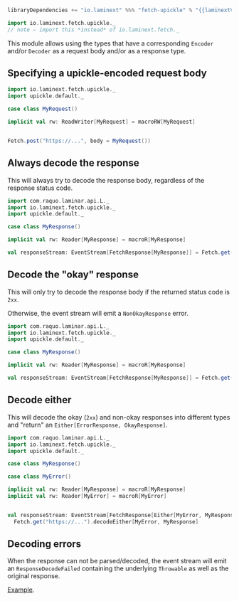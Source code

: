```scala
libraryDependencies += "io.laminext" %%% "fetch-upickle" % "{{laminextVersion}}"
```

```scala
import io.laminext.fetch.upickle._
// note – import this *instead* of io.laminext.fetch._ 
```

This module allows using the types that have a corresponding `Encoder` and/or `Decoder` as a request body and/or 
as a response type.

## Specifying a upickle-encoded request body

```scala
import io.laminext.fetch.upickle._
import upickle.default._

case class MyRequest()

implicit val rw: ReadWriter[MyRequest] = macroRW[MyRequest]


Fetch.post("https://...", body = MyRequest())
```

## Always decode the response

This will always try to decode the response body, regardless of the response status code.

```scala
import com.raquo.laminar.api.L._
import io.laminext.fetch.upickle._
import upickle.default._

case class MyResponse()

implicit val rw: Reader[MyResponse] = macroR[MyResponse]

val responseStream: EventStream[FetchResponse[MyResponse]] = Fetch.get("https://...").decode[MyResponse]
```

## Decode the "okay" response

This will only try to decode the response body if the returned status code is `2xx`.

Otherwise, the event stream will emit a `NonOkayResponse` error. 

```scala
import com.raquo.laminar.api.L._
import io.laminext.fetch.upickle._
import upickle.default._

case class MyResponse()

implicit val rw: Reader[MyResponse] = macroR[MyResponse]

val responseStream: EventStream[FetchResponse[MyResponse]] = Fetch.get("https://...").decodeOkay[MyResponse]
```

## Decode either

This will decode the okay (`2xx`) and non-okay responses into different types and "return" an `Either[ErrorResponse, OkayResponse]`.

```scala
import com.raquo.laminar.api.L._
import io.laminext.fetch.upickle._
import upickle.default._

case class MyResponse()

case class MyError()

implicit val rw: Reader[MyResponse] = macroR[MyResponse]
implicit val rw: Reader[MyError] = macroR[MyError]


val responseStream: EventStream[FetchResponse[Either[MyError, MyResponse]]] =
  Fetch.get("https://...").decodeEither[MyError, MyResponse]
```

## Decoding errors

When the response can not be parsed/decoded, the event stream will emit
an `ResponseDecodeFailed` containing the underlying `Throwable` as well as the original
response.  

[Example](/fetch/example-fetch-upickle).
